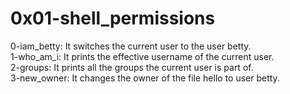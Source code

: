 # 0x01-shell_permissions
0-iam_betty: It switches the current user to the user betty.  
1-who_am_i: It prints the effective username of the current user.  
2-groups: It prints all the groups the current user is part of.  
3-new_owner: It changes the owner of the file hello to user betty.  
